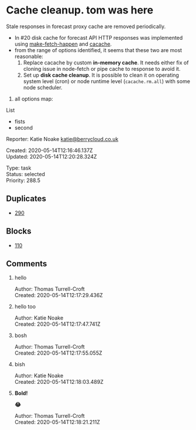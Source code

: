 # Cache cleanup. tom was here

Stale responses in forecast proxy cache are removed periodically.

- In #20 disk cache for forecast API HTTP responses was implemented using [make-fetch-happen](https://github.com/zkat/make-fetch-happen) and [cacache](https://github.com/zkat/cacache).
- from the range of options identified, it seems that these two are most reasonable:
    1. Replace cacache by custom **in-memory cache**. It needs either fix of cloning issue in node-fetch or pipe cache to response to avoid it.
    2. Set up **disk cache cleanup**. It is possible to clean it on operating system level (cron) or node runtime level (`cacache.rm.all`) with some node scheduler.
1. all options map:


List

- fists
- second

Reporter: Katie Noake <katie@berrycloud.co.uk>  

Created: 2020-05-14T12:16:46.137Z  
Updated: 2020-05-14T12:20:28.324Z

Type: task  
Status: selected  
Priority: 288.5

## Duplicates
- [290](290.md "Favorite spots design")

## Blocks
- [110](110.md "A different title ? hello")

## Comments
1.  hello

    Author: Thomas Turrell-Croft  
    Created: 2020-05-14T12:17:29.436Z  

2.  hello too

    

    Author: Katie Noake  
    Created: 2020-05-14T12:17:47.741Z  

3.  bosh

    Author: Thomas Turrell-Croft  
    Created: 2020-05-14T12:17:55.055Z  

4.  bish

    

    Author: Katie Noake  
    Created: 2020-05-14T12:18:03.489Z  

5.  **Bold!**

    **😂**

    Author: Thomas Turrell-Croft  
    Created: 2020-05-14T12:18:21.211Z  

